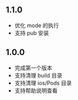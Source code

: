 ## 1.1.0

- 优化 mode 的执行
- 支持 pub 安装

## 1.0.0

- 完成第一个版本
- 支持清理 build 目录
- 支持清理 ios/Pods 目录
- 支持帮助说明查看
